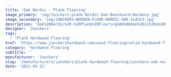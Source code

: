 ```yaml
---
title: 'Oak Nordic - Plank Flooring'
image_primary: 'img/Junckers-plank-Nordic-Oak-Boulevard-Harmony.jpg'
image_secondary: 'img/JUNCKERS-WOODEN-FLOOR-NORDIC-OAK-SLACK3.jpg'
description: 'Oak%20Nordic%20-%20Plank%20Flooring%0A%0AOak%20is%20a%20hardwood%20species%20characterised%20by%20being%20hard-wearing%20and%20therefore%20very%20suitable%20for%20flooring.%0A%0AThe%20wood%20has%20a%20warm%20golden%20glow%2C%20an%20interesting%20grain%20structure%20and%20over%20time%20the%20natural%20ageing%20gives%20the%20wood%20an%20authentic%20appearance.%20Slightly%20white%20toned%20by%20using%20the%20colour%20Nordic%2C%20a%20light%20Scandinavian%20touch%20is%20added%20to%20the%20floor.%0A%0AThis%20floor%20is%20also%20available%20as%20ships%20decking.%20The%20black%20neoprene%20strip%20placed%20between%20the%20boards%20adds%20a%20maritime%20look%20to%20the%20floor.%A0'
designer: 'Junckers'
tags:
  - 'Plank Hardwood Flooring'
href: 'https://www.junckershardwood.com/wood-flooring/solid-hardwood-flooring/plank-hardwood-flooring/product-page/oak-nordic-plank-flooring'
category: 'Hardwood Flooring'
subtitle: ''
manufacturer: 'Junckers'
slug: '/manufacturers/junckers/plank-hardwood-flooring/junckers-oak-nordic-plank-flooring'
date: '2021-03-22'
---
```


